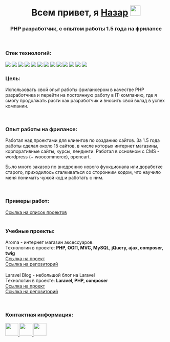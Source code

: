 <h1 align="center">Всем привет, я <a href="##" target="_blank">Назар</a> 
<img src="https://github.com/blackcater/blackcater/raw/main/images/Hi.gif" height="32"/></h1>
<h3 align="center">PHP разработчик, с опытом работы 1.5 года на фрилансе</h3>
<br>
<h3>Стек технологий:</h3>
<span><img src="https://img.shields.io/badge/php-%23777BB4.svg?&style=for-the-badge&logo=php&logoColor=white"/></span>
<span><img src="https://img.shields.io/badge/symfony%20-%23FF2D20.svg?&style=for-the-badge&logo=laravel&logoColor=whit"/></span>
<span><img src="https://img.shields.io/badge/laravel%20-%23FF2D20.svg?&style=for-the-badge&logo=laravel&logoColor=white"/></span>
<span><img src="https://img.shields.io/badge/html5%20-%23E34F26.svg?&style=for-the-badge&logo=html5&logoColor=white"/></span>
<span><img src="https://img.shields.io/badge/css3%20-%231572B6.svg?&style=for-the-badge&logo=css3&logoColor=white"/></span>
<span><img src="https://img.shields.io/badge/javascript%20-%23323330.svg?&style=for-the-badge&logo=javascript&logoColor=%23F7DF1E"/></span>
<span><img src="https://img.shields.io/badge/bootstrap%20-%23563D7C.svg?&style=for-the-badge&logo=bootstrap&logoColor=white"/></span>
<span><img src="https://img.shields.io/badge/jquery%20-%230769AD.svg?&style=for-the-badge&logo=jquery&logoColor=white"/></span>
<span><img src="https://img.shields.io/badge/git%20-%23F05033.svg?&style=for-the-badge&logo=git&logoColor=white"/></span>
<span><img src="https://img.shields.io/badge/github%20-%23121011.svg?&style=for-the-badge&logo=github&logoColor=white"/></span>
<span><img src="https://img.shields.io/badge/docker%20-%230db7ed.svg?&style=for-the-badge&logo=docker&logoColor=white"/></span>
<span><img src="https://img.shields.io/badge/mysql-%2300f.svg?&style=for-the-badge&logo=mysql&logoColor=white"/></span>
<span><img src="https://img.shields.io/badge/Linux-FCC624?style=for-the-badge&logo=linux&logoColor=black"/></span>
<br>
<h3>Цель:</h3>
<p>Использовать свой опыт работы фрилансером в качестве PHP разработчика и перейти на постоянную работу в IT-компанию, где я смогу продолжать расти как разработчик и вносить свой вклад в успех компании.</p>
<br>
<h3>Опыт работы на фрилансе:</h3>
<p>Работал над проектами для клиентов по созданию сайтов. За 1.5 года работы сделал около 15 сайтов, в числе которых интернет магазины, корпоративные сайты, курсы, лендинги. Работал в основном с CMS - wordpress (+ woocommerce), opencart.</p>
<p>Было много заказов по внедрению нового функционала или доработке старого, приходилось сталкиваться со сторонним кодом, что научило меня понимать чужой код и работать с ним.</p>
<br>
<h3>Примеры работ:</h3>
<a href="https://juicy-lan-4dc.notion.site/03af82c71afe4e6f9252778be7d446a2">Ссылка на список проектов</a>
<br><br>
<h3>Учебные проекты:</h3>
<p>
Aroma - интернет магазин аксессуаров.
<br>
Технологии в проекте: <b>PHP, ООП, MVC, MySQL, jQuery, ajax, composer, twig</b>
<br>
<a href="http://aroma.nazar2if.beget.tech/">Ссылка на проект</a>
<br>
<a href="https://github.com/Nazar-01/aroma">Ссылка на репозиторий</a>
<br><br>
Laravel Blog - небольшой блог на Laravel
<br>
Технологии в проекте: <b>Laravel, PHP, composer</b>
<br>
<a href="http://laravel.nazar2if.beget.tech/">Ссылка на проект</a>
<br>
<a href="https://github.com/Nazar-01/laravel_blog">Ссылка на репозиторий</a>
</p>
<br>
<h3>Контактная информация:</h3>
<a href="https://t.me/nazar_sh1">
  <span><img width="40px" src="https://cdn-icons-png.flaticon.com/512/2111/2111646.png"></span>
</a>
<a href="https://api.whatsapp.com/send/?phone=79778235546">
<span><img width="40px" src="https://cdn-icons-png.flaticon.com/512/5968/5968841.png"></span>
</a>
<a href="https://vk.com/20nazarik01">
<span><img width="40px" src="https://cdn-icons-png.flaticon.com/512/145/145813.png"></span>
</a>
